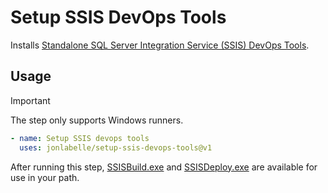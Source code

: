 # Setup SSIS DevOps Tools

Installs [Standalone SQL Server Integration Service (SSIS) DevOps Tools](https://learn.microsoft.com/en-us/sql/integration-services/devops/ssis-devops-standalone).

## Usage

> [!IMPORTANT]
> The step only supports Windows runners.

```yaml
- name: Setup SSIS devops tools
  uses: jonlabelle/setup-ssis-devops-tools@v1
```

After running this step, [SSISBuild.exe](https://learn.microsoft.com/en-us/sql/integration-services/devops/ssis-devops-standalone#ssisbuildexe) and [SSISDeploy.exe](https://learn.microsoft.com/en-us/sql/integration-services/devops/ssis-devops-standalone#ssisdeployexe) are available for use in your path.
